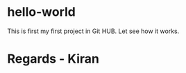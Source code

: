 # hello-world

This is first my first project in Git HUB. Let see how it works. 

# Regards - Kiran
